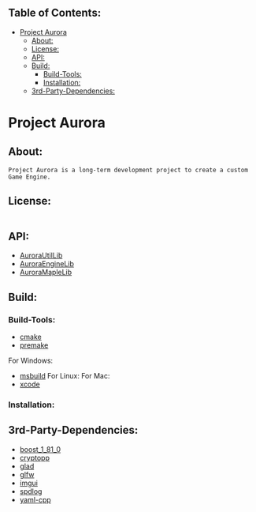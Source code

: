 ## Table of Contents:
- [Project Aurora](#project-aurora)
  - [About:](#about)
  - [License:](#license)
  - [API:](#api)
  - [Build:](#build)
    - [Build-Tools:](#build-tools)
    - [Installation:](#installation)
  - [3rd-Party-Dependencies:](#3rd-party-dependencies)

# Project Aurora
## About:
```
Project Aurora is a long-term development project to create a custom Game Engine.
```

## License:
```
```

## API:
- [AuroraUtilLib](https://duncanbauer.github.io/AuroraUtilLib)
- [AuroraEngineLib](https://duncanbauer.github.io/AuroraEngineLib)
- [AuroraMapleLib](https://duncanbauer.github.io/AuroraMapleLib)

## Build:
### Build-Tools:
- [cmake](https://cmake.org)
- [premake](https://github.com/premake/premake-core)

For Windows:
- [msbuild]()
For Linux:
For Mac:
- [xcode]()

### Installation:

## 3rd-Party-Dependencies:
* [boost_1_81_0](https://github.com/boostorg/boost)
* [cryptopp](https://github.com/weidai11/cryptopp)
* [glad](glad.dav1d.de)
* [glfw](https://github.com/glfw/glfw)
* [imgui](https://github.com/ocornut/imgui)
* [spdlog](https://github.com/gabime/spdlog)
* [yaml-cpp](https://github.com/jbeder/yaml-cpp)